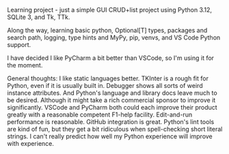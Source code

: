 Learning project - just a simple GUI CRUD+list project using Python 3.12, SQLite 3, and Tk, TTk.

Along the way, learning basic python, Optional[T] types, packages and search path, logging, type hints
and MyPy, pip, venvs, and VS Code Python support.

I have decided I like PyCharm a bit better than VSCode, so I'm using it for the moment.

General thoughts: I like static languages better.  TKInter is a rough fit for Python, even if it is usually built in.  Debugger shows all sorts of weird instance attributes.  And Python's language and library docs leave much to be desired.  Although it might take a rich commercial sponsor to improve it significantly.  VSCode and PyCharm both could each improve their product greatly with a reasonable competent F1-help facility.  Edit-and-run performance is reasonable.  GitHub integration is great.  Python's lint tools are kind of fun, but they get a bit ridiculous when spell-checking short literal strings.  I can't really predict how well my Python experience will improve with experience.
